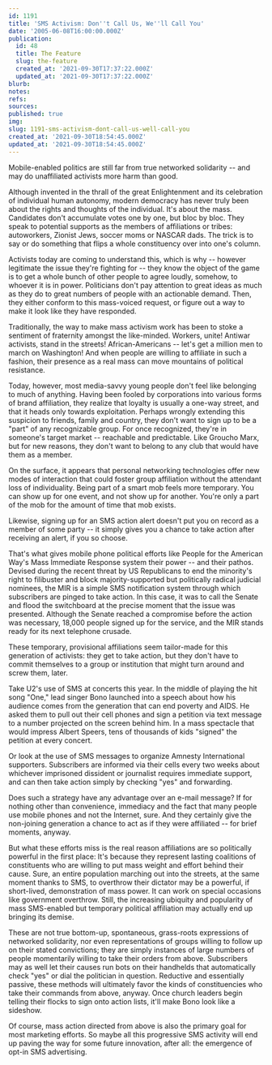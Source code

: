 ```yaml
---
id: 1191
title: 'SMS Activism: Don''t Call Us, We''ll Call You'
date: '2005-06-08T16:00:00.000Z'
publication:
  id: 48
  title: The Feature
  slug: the-feature
  created_at: '2021-09-30T17:37:22.000Z'
  updated_at: '2021-09-30T17:37:22.000Z'
blurb: 
notes: 
refs: 
sources: 
published: true
img: 
slug: 1191-sms-activism-dont-call-us-well-call-you
created_at: '2021-09-30T18:54:45.000Z'
updated_at: '2021-09-30T18:54:45.000Z'
---
```

Mobile-enabled politics are still far from true networked solidarity -- and may do unaffiliated activists more harm than good.

Although invented in the thrall of the great Enlightenment and its celebration of individual human autonomy, modern democracy has never truly been about the rights and thoughts of the individual. It's about the mass. Candidates don't accumulate votes one by one, but bloc by bloc. They speak to potential supports as the members of affiliations or tribes: autoworkers, Zionist Jews, soccer moms or NASCAR dads. The trick is to say or do something that flips a whole constituency over into one's column.

Activists today are coming to understand this, which is why -- however legitimate the issue they're fighting for -- they know the object of the game is to get a whole bunch of other people to agree loudly, somehow, to whoever it is in power. Politicians don't pay attention to great ideas as much as they do to great numbers of people with an actionable demand. Then, they either conform to this mass-voiced request, or figure out a way to make it look like they have responded.

Traditionally, the way to make mass activism work has been to stoke a sentiment of fraternity amongst the like-minded. Workers, unite! Antiwar activists, stand in the streets! African-Americans -- let's get a million men to march on Washington! And when people are willing to affiliate in such a fashion, their presence as a real mass can move mountains of political resistance.

Today, however, most media-savvy young people don't feel like belonging to much of anything. Having been fooled by corporations into various forms of brand affiliation, they realize that loyalty is usually a one-way street, and that it heads only towards exploitation. Perhaps wrongly extending this suspicion to friends, family and country, they don't want to sign up to be a "part" of any recognizable group. For once recognized, they're in someone's target market -- reachable and predictable. Like Groucho Marx, but for new reasons, they don't want to belong to any club that would have them as a member.

On the surface, it appears that personal networking technologies offer new modes of interaction that could foster group affiliation without the attendant loss of individuality. Being part of a smart mob feels more temporary. You can show up for one event, and not show up for another. You're only a part of the mob for the amount of time that mob exists.

Likewise, signing up for an SMS action alert doesn't put you on record as a member of some party -- it simply gives you a chance to take action after receiving an alert, if you so choose.

That's what gives mobile phone political efforts like People for the American Way's Mass Immediate Response system their power -- and their pathos. Devised during the recent threat by US Republicans to end the minority's right to filibuster and block majority-supported but politically radical judicial nominees, the MIR is a simple SMS notification system through which subscribers are pinged to take action. In this case, it was to call the Senate and flood the switchboard at the precise moment that the issue was presented. Although the Senate reached a compromise before the action was necessary, 18,000 people signed up for the service, and the MIR stands ready for its next telephone crusade.

These temporary, provisional affiliations seem tailor-made for this generation of activists: they get to take action, but they don't have to commit themselves to a group or institution that might turn around and screw them, later.

Take U2's use of SMS at concerts this year. In the middle of playing the hit song "One," lead singer Bono launched into a speech about how his audience comes from the generation that can end poverty and AIDS. He asked them to pull out their cell phones and sign a petition via text message to a number projected on the screen behind him. In a mass spectacle that would impress Albert Speers, tens of thousands of kids "signed" the petition at every concert.

Or look at the use of SMS messages to organize Amnesty International supporters. Subscribers are informed via their cells every two weeks about whichever imprisoned dissident or journalist requires immediate support, and can then take action simply by checking "yes" and forwarding.

Does such a strategy have any advantage over an e-mail message? If for nothing other than convenience, immediacy and the fact that many people use mobile phones and not the Internet, sure. And they certainly give the non-joining generation a chance to act as if they were affiliated -- for brief moments, anyway.

But what these efforts miss is the real reason affiliations are so politically powerful in the first place: It's because they represent lasting coalitions of constituents who are willing to put mass weight and effort behind their cause. Sure, an entire population marching out into the streets, at the same moment thanks to SMS, to overthrow their dictator may be a powerful, if short-lived, demonstration of mass power. It can work on special occasions like government overthrow. Still, the increasing ubiquity and popularity of mass SMS-enabled but temporary political affiliation may actually end up bringing its demise.

These are not true bottom-up, spontaneous, grass-roots expressions of networked solidarity, nor even representations of groups willing to follow up on their stated convictions; they are simply instances of large numbers of people momentarily willing to take their orders from above. Subscribers may as well let their causes run bots on their handhelds that automatically check "yes" or dial the politician in question. Reductive and essentially passive, these methods will ultimately favor the kinds of constituencies who take their commands from above, anyway. Once church leaders begin telling their flocks to sign onto action lists, it'll make Bono look like a sideshow.

Of course, mass action directed from above is also the primary goal for most marketing efforts. So maybe all this progressive SMS activity will end up paving the way for some future innovation, after all: the emergence of opt-in SMS advertising.
